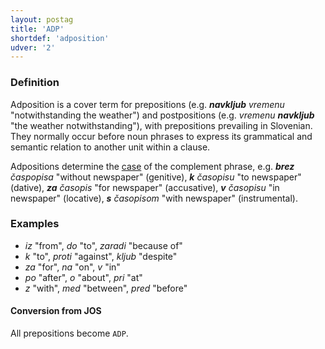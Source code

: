 ```yaml
---
layout: postag
title: 'ADP'
shortdef: 'adposition'
udver: '2'
---
```

### Definition

Adposition is a cover term for prepositions (e.g. _<b>navkljub</b> vremenu_ "notwithstanding the weather") and postpositions (e.g. _vremenu <b>navkljub</b>_ "the weather notwithstanding"), with prepositions prevailing in Slovenian. They normally occur before noun phrases to express its grammatical and semantic relation to another unit within a clause. 

Adpositions determine the [case]() of the complement phrase, e.g. _<b>brez</b> časpopisa_ "without newspaper" (genitive), _<b>k</b> časopisu_ "to newspaper" (dative), _<b>za</b> časopis_ "for newspaper" (accusative), _<b>v</b> časopisu_ "in newspaper" (locative), _<b>s</b> časopisom_ "with newspaper" (instrumental). 

### Examples

- _iz_ "from", _do_ "to", _zaradi_ "because of"
- _k_ "to", _proti_ "against", _kljub_ "despite"
- _za_ "for", _na_ "on", _v_ "in"
- _po_ "after", _o_ "about", _pri_ "at"
- _z_ "with", _med_ "between", _pred_ "before"

#### Conversion from JOS

All prepositions become `ADP`.
<!-- Interlanguage links updated St lis 3 20:58:07 CET 2021 -->
